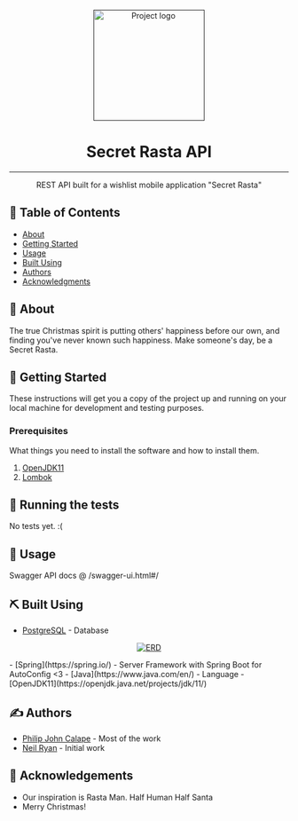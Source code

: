 <p align="center">
  <a href="" rel="noopener">
 <img width=200px height=200px src="https://user-images.githubusercontent.com/76242678/145496477-bd5dd195-240e-4622-ad7c-9dc14c0561ef.png" alt="Project logo"></a>
</p>

<h1 align="center">Secret Rasta API</h1>



---

<p align="center"> REST API built for a wishlist mobile application "Secret Rasta"
    <br> 
</p>

## 📝 Table of Contents
- [About](#about)
- [Getting Started](#getting_started)
- [Usage](#usage)
- [Built Using](#built_using)
- [Authors](#authors)
- [Acknowledgments](#acknowledgement)

## 🧐 About <a name = "about"></a>
The true Christmas spirit is putting others' happiness before our own, and finding you've never known such happiness. Make someone's day, be a Secret Rasta.

## 🏁 Getting Started <a name = "getting_started"></a>
These instructions will get you a copy of the project up and running on your local machine for development and testing purposes. 

### Prerequisites
What things you need to install the software and how to install them.

1. [OpenJDK11](https://openjdk.java.net/projects/jdk/11/)
2. [Lombok](https://projectlombok.org/)

## 🔧 Running the tests <a name = "tests"></a>
No tests yet. :( 

## 🎈 Usage <a name="usage"></a>
Swagger API docs @ <baseUrl>/swagger-ui.html#/

## ⛏️ Built Using <a name = "built_using"></a>
- [PostgreSQL](https://www.postgresql.org/) - Database
<p align="center">
  <a href="" rel="noopener">
 <img src="https://user-images.githubusercontent.com/76242678/145715088-d43d443a-07e2-494b-8dc0-d3b61778c2d9.png" alt="ERD"></a>
</p>
- [Spring](https://spring.io/) - Server Framework with Spring Boot for AutoConfig <3
- [Java](https://www.java.com/en/) - Language
- [OpenJDK11](https://openjdk.java.net/projects/jdk/11/)

## ✍️ Authors <a name = "authors"></a>
- [Philip John Calape](https://github.com/PCalape) - Most of the work
- [Neil Ryan](https://github.com/NilRyan) - Initial work


## 🎉 Acknowledgements <a name = "acknowledgement"></a>
- Our inspiration is Rasta Man. Half Human Half Santa
- Merry Christmas!

